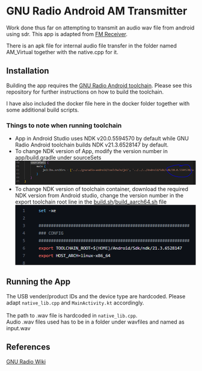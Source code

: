 # GNU Radio Android AM Transmitter
Work done thus far on attempting to transmit an audio wav file from android using sdr.
This app is adapted from [FM Receiver](https://github.com/bastibl/android-fm).

There is an apk file for internal audio file transfer in the folder named AM_Virtual together with the native.cpp for it.

## Installation

Building the app requires the [GNU Radio Android toolchain](https://github.com/bastibl/gnuradio-android/). Please see this repository for further instructions on how to build the toolchain.

I have also included the docker file here in the docker folder together with some additional build scripts.

### Things to note when running toolchain
* App in Android Studio uses NDK v20.0.5594570 by default while GNU Radio Android toolchain builds NDK v21.3.6528147 by default. 
* To change NDK version of App, modify the version number in app/build.gradle under sourceSets
![screenshot](./md_resources/ndk_version_app.PNG)
* To change NDK version of toolchain container, download the required NDK version from Android studio, change the version number in the export toolchain root line in the [build.sh](https://github.com/bastibl/gnuradio-android/blob/main/build.sh)/[build_aarch64.sh](https://github.com/bastibl/gnuradio-android/blob/main/build_aarch64.sh) file ![screenshot](./md_resources/ndk_version_toolchain.PNG)

## Running the App

The USB vender/product IDs and the device type are hardcoded. Please adapt `native_lib.cpp` and `MainActivity.kt` accordingly.
<br><br>The path to .wav file is hardcoded in `native_lib.cpp`. <br>Audio .wav files used has to be in a folder under wavfiles and named as input.wav

## References
[GNU Radio Wiki](https://wiki.gnuradio.org/index.php/Android)
